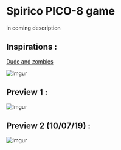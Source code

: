 # Spirico PICO-8 game
in coming description


## Inspirations :

[Dude and zombies](https://www.newgrounds.com/portal/view/575123)

![Imgur](https://i.imgur.com/WwpDeX1.gif)

## Preview 1 :

![Imgur](https://i.imgur.com/sdod3I7.gif)

## Preview 2 (10/07/19) : 
![Imgur](https://i.imgur.com/zll1VY1.gif)
